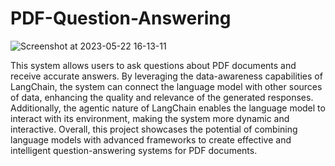 # PDF-Question-Answering

![Screenshot at 2023-05-22 16-13-11](https://github.com/Kirouane-Ayoub/PDF-Question-Answering/assets/99510125/2cd37311-6ca6-49b9-8a10-8e3790820bca)

This system allows users to ask questions about PDF documents and receive accurate answers.
By leveraging the data-awareness capabilities of LangChain, the system can connect the language model with other sources of data, 
enhancing the quality and relevance of the generated responses. Additionally, the agentic nature of LangChain enables the language model
to interact with its environment, making the system more dynamic and interactive. Overall,
this project showcases the potential of combining language models with advanced frameworks to create effective and intelligent
question-answering systems for PDF documents.
